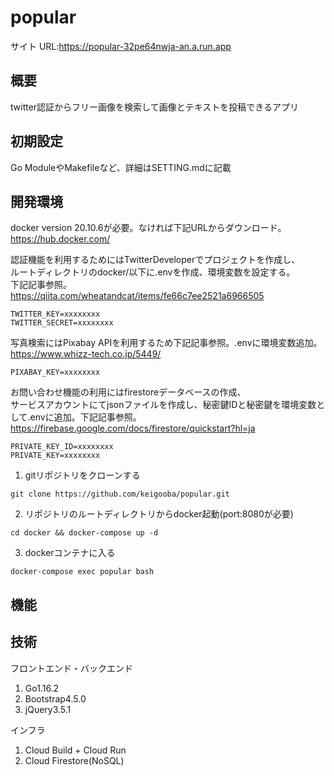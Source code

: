 # popular

サイト URL:https://popular-32pe64nwja-an.a.run.app

## 概要

twitter認証からフリー画像を検索して画像とテキストを投稿できるアプリ

## 初期設定

<p>Go ModuleやMakefileなど、詳細はSETTING.mdに記載</p>

## 開発環境
docker version 20.10.6が必要。なければ下記URLからダウンロード。  
https://hub.docker.com/

認証機能を利用するためにはTwitterDeveloperでプロジェクトを作成し、  
ルートディレクトリのdocker/以下に.envを作成、環境変数を設定する。  
下記記事参照。  
https://qiita.com/wheatandcat/items/fe66c7ee2521a6966505  

```
TWITTER_KEY=xxxxxxxx
TWITTER_SECRET=xxxxxxxx
```

写真検索にはPixabay APIを利用するため下記記事参照。.envに環境変数追加。  
https://www.whizz-tech.co.jp/5449/  

```
PIXABAY_KEY=xxxxxxxx
```

お問い合わせ機能の利用にはfirestoreデータベースの作成、  
サービスアカウントにてjsonファイルを作成し、秘密鍵IDと秘密鍵を環境変数として.envに追加。下記記事参照。  
https://firebase.google.com/docs/firestore/quickstart?hl=ja  

```
PRIVATE_KEY_ID=xxxxxxxx
PRIVATE_KEY=xxxxxxxx
```

1. gitリポジトリをクローンする
```
git clone https://github.com/keigooba/popular.git
```
2. リポジトリのルートディレクトリからdocker起動(port:8080が必要)
```
cd docker && docker-compose up -d
```
3. dockerコンテナに入る
```
docker-compose exec popular bash
```

## 機能

## 技術

フロントエンド・バックエンド
1. Go1.16.2
2. Bootstrap4.5.0
3. jQuery3.5.1

インフラ
1. Cloud Build + Cloud Run
2. Cloud Firestore(NoSQL)
